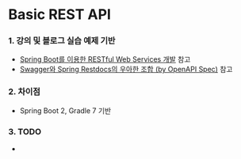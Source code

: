 # Basic REST API

### 1. 강의 및 블로그 실습 예제 기반

- [Spring Boot를 이용한 RESTful Web Services 개발](https://www.inflearn.com/course/spring-boot-restful-web-services# "Spring Boot를 이용한 RESTful Web Services 개발") 참고
- [Swagger와 Spring Restdocs의 우아한 조합 (by OpenAPI Spec)](https://taetaetae.github.io/posts/a-combination-of-swagger-and-spring-restdocs/# "Swagger와 Spring Restdocs의 우아한 조합 (by OpenAPI Spec)") 참고

### 2. 차이점

- Spring Boot 2, Gradle 7 기반

### 3. TODO

- 
